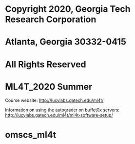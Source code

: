 # Copyright 2020, Georgia Tech Research Corporation    
# Atlanta, Georgia 30332-0415     
# All Rights Reserved  

# ML4T_2020 Summer 
Course website: http://lucylabs.gatech.edu/ml4t/

Information on using the autograder on buffet0x servers: http://lucylabs.gatech.edu/ml4t/ml4t-software-setup/


# omscs_ml4t
